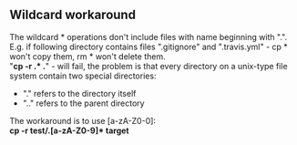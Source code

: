 ## Wildcard workaround
The wildcard * operations don't include files with name beginning with ".". E.g. if following directory contains files ".gitignore" and ".travis.yml" - cp * won't copy them, rm * won't delete them.  
"__cp -r .* .__" - will fail, the problem is that every directory on a unix-type file system contain two special directories:  
- "." refers to the directory itself
- ".." refers to the parent directory

The workaround is to use [a-zA-Z0-0]:  
__cp -r test/.[a-zA-Z0-9]* target__
